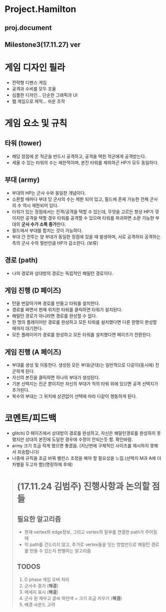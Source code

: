 Project.Hamilton
================

proj.document
-------------

Milestone3(17.11.27) ver
------------------------

# 게임 디자인 필라
- 전략형 디펜스 게임 
- 공격과 수비를 모두 조율
- 심플한 디자인... 단순한 그래픽과 UI 
- 웹 게임으로 제작... 쉬운 조작

# 게임 요소 및 규칙
## 타워 (tower)
- 해당 정점에 온 적군을 반드시 공격하고, 공격을 택한 적군에게 공격받는다.  
- 세울 수 있는 타워의 수는 제한적이며, 본진 타워를 제외하곤 HP가 모두 동일하다.

## 부대 (army) 
- 부대의 HP는 군사 수와 동일한 개념이다.   
- 소환할 때마다 부대 당 군사의 수는 제한 되어 있고, 필드에 존재 가능한 전체 군사의 수 역시 제한되어 있다. 
- 타워가 있는 정점에서는 진격/공격을 택할 수 있는데, 무엇을 고르든 항상 HP가 깎이지만 공격을 택할 경우 타워를 공격할 수 있으며 타워를 파괴하면 소환 가능한 부대의 **군사 수가 소폭 증가**한다.   
- 필드에서 부대를 합치는 것이 가능하다.  
- 부대 간 전투는 양 부대가 동일한 정점에 있을 때 발생하며, 서로 공격하되 공격하는 측의 군사 수의 절반만큼 HP가 감소한다. (보류)

## 경로 (path)
- 나의 경로와 상대방의 경로는 독립적인 해밀턴 경로이다.

## 게임 진행 (D 페이즈)
- 턴을 번갈아가며 경로를 만들고 타워를 설치한다.   
- 경로를 짜면서 현재 위치한 타워를 클릭하면 타워가 설치된다.  
- 해밀턴 경로가 아니라면 경로를 완성할 수 없다. 
- 한 명의 플레이어만 경로를 완성하고 모든 타워를 설치했다면 다른 한명이 완성할 때까지 대기한다.  
- 모든 플레이어가 경로를 완성하고 모든 타워를 설치했다면 페이즈가 전환된다.

## 게임 진행 (A 페이즈)
- 부대를 생성 및 이동한다. 생성된 모든 부대(군대)는 일반적으로 다같이(동시에) 진군하게 된다.  
- 자신의 본진을 클릭하면 하나의 부대가 생성된다.
- 기본 선택지는 진군 뿐이지만 자신의 부대가 적의 타워 위에 있으면 공격 선택지가 추가된다. 
- 복수의 부대는 그 위치에 상관없이 선택에 따라 다같이 행동하게 된다.

# 코멘트/피드백
- glitch) D 페이즈에서 상대방이 경로를 완성하고, 자신은 해밀턴경로를 완성하지 못 했지만 상대의 본진에 도달한 경우에 수정이 안되는듯 함. 확인바람.
- army 크기 조금 작게 했으면 좋겠음. (지난번에 구체적인 사이즈를 제시하지 못해서 죄송합니다)
- 나중에 규칙을 조금 바꿔 밸런스 조정을 해야 할 필요성을 느낌.(선택지 M과 A에 더 차별을 두고자 함)(명랑하제 후에)
 
># (17.11.24 김범주) 진행사항과 논의할 점들
>## 필요한 알고리즘
>- 현재 vertex와 edge정보, 그리고 vertex의 일부를 연결한 path가 주어질 때
>- 이 path를 건드리지 않고, 추가로 vertex들을 잇는 방법만으로 해밀턴 경로를 만들 수 있는지 판별하는 알고리즘
>## TODOS
>1. D phase 게임 오버 처리
>2. 군사수 증가 (**해결**)
>3. 메세지 표시 (**해결**)
>4. 군사 원 채우고 글씨 하얀색 + 크기 조금 키우기 (**해결**)
>5. 배경 사운드 고려
